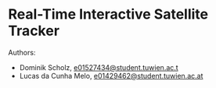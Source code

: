 # Real-Time Interactive Satellite Tracker

Authors:
- Dominik Scholz, e01527434@student.tuwien.ac.t
- Lucas da Cunha Melo, e01429462@student.tuwien.ac.at
